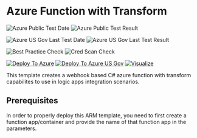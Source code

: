 # Azure Function with Transform

![Azure Public Test Date](https://azurequickstartsservice.blob.core.windows.net/badges/201-logic-app-transform-function/PublicLastTestDate.svg)
![Azure Public Test Result](https://azurequickstartsservice.blob.core.windows.net/badges/201-logic-app-transform-function/PublicDeployment.svg)

![Azure US Gov Last Test Date](https://azurequickstartsservice.blob.core.windows.net/badges/201-logic-app-transform-function/FairfaxLastTestDate.svg)
![Azure US Gov Last Test Result](https://azurequickstartsservice.blob.core.windows.net/badges/201-logic-app-transform-function/FairfaxDeployment.svg)

![Best Practice Check](https://azurequickstartsservice.blob.core.windows.net/badges/201-logic-app-transform-function/BestPracticeResult.svg)
![Cred Scan Check](https://azurequickstartsservice.blob.core.windows.net/badges/201-logic-app-transform-function/CredScanResult.svg)

[![Deploy To Azure](https://raw.githubusercontent.com/fathym-it/azure-quickstart-templates/master/1-CONTRIBUTION-GUIDE/images/deploytoazure.svg?sanitize=true)](https://portal.azure.com/#create/Microsoft.Template/uri/https%3A%2F%2Fraw.githubusercontent.com%2Ffathym-it%2Fazure-quickstart-templates%2Fmaster%2F201-logic-app-transform-function%2Fazuredeploy.json)
[![Deploy To Azure US Gov](https://raw.githubusercontent.com/fathym-it/azure-quickstart-templates/master/1-CONTRIBUTION-GUIDE/images/deploytoazuregov.svg?sanitize=true)](https://portal.azure.us/#create/Microsoft.Template/uri/https%3A%2F%2Fraw.githubusercontent.com%2Ffathym-it%2Fazure-quickstart-templates%2Fmaster%2F201-logic-app-transform-function%2Fazuredeploy.json)
[![Visualize](https://raw.githubusercontent.com/fathym-it/azure-quickstart-templates/master/1-CONTRIBUTION-GUIDE/images/visualizebutton.svg?sanitize=true)](http://armviz.io/#/?load=https%3A%2F%2Fraw.githubusercontent.com%2Ffathym-it%2Fazure-quickstart-templates%2Fmaster%2F201-logic-app-transform-function%2Fazuredeploy.json)    

This template creates a webhook based C# azure function with transform capabilites to use in logic apps integration scenarios.

## Prerequisites

In order to properly deploy this ARM template, you need to first create a function app/container and provide the name of that function app in the parameters.
